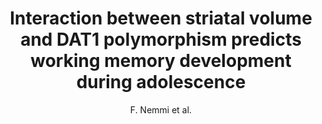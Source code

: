 ---
author: F. Nemmi et al.
title: Interaction between striatal volume and DAT1 polymorphism predicts working memory development during adolescence
journal: Developmental Cognitive Neuroscience
year: 2018
type: article
doi: 10.1016/j.dcn.2018.03.006
---